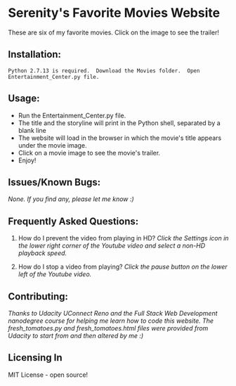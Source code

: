  #  Serenity's Favorite Movies Website
 

   These are six of my favorite movies.  Click on the image to see the trailer!  

 ##  Installation:
    Python 2.7.13 is required.  Download the Movies folder.  Open Entertainment_Center.py file. 

 ##  Usage:
* Run the Entertainment_Center.py file.  
* The title and the storyline will print in the Python shell, separated by a blank line
* The website will load in the browser in which the movie's title appears under the movie image.
* Click on a movie image to see the movie's trailer.  
* Enjoy!

 ##  Issues/Known Bugs:
_None._
_If you find any, please let me know :)_

 ##  Frequently Asked Questions:

1.   How do I prevent the video from playing in HD?
*Click the Settings icon in the lower right corner of the Youtube video and select a non-HD playback speed.*

 2.  How do I stop a video from playing?
 *Click the pause button on the lower left of the Youtube video.*

 ##  Contributing:
 *Thanks to Udacity UConnect Reno and the Full Stack Web Development nanodegree course for helping me learn how to code this website.  The fresh_tomatoes.py and fresh_tomatoes.html files were provided from Udacity to start from and then altered by me :)*

 ##  Licensing In
   MIT License - open source!

